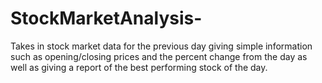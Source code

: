 # StockMarketAnalysis-
Takes in stock market data for the previous day giving simple information such as opening/closing prices and the percent change from the day as well as giving a report of the best performing stock of the day.
